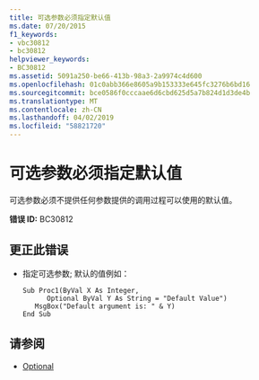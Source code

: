 ```yaml
---
title: 可选参数必须指定默认值
ms.date: 07/20/2015
f1_keywords:
- vbc30812
- bc30812
helpviewer_keywords:
- BC30812
ms.assetid: 5091a250-be66-413b-98a3-2a9974c4d600
ms.openlocfilehash: 01c0abb366e8605a9b153333e645fc3276b6bd16
ms.sourcegitcommit: bce0586f0cccaae6d6cbd625d5a7b824d1d3de4b
ms.translationtype: MT
ms.contentlocale: zh-CN
ms.lasthandoff: 04/02/2019
ms.locfileid: "58821720"
---
```

# <a name="optional-parameters-must-specify-a-default-value"></a>可选参数必须指定默认值
可选参数必须不提供任何参数提供的调用过程可以使用的默认值。  
  
 **错误 ID:** BC30812  
  
## <a name="to-correct-this-error"></a>更正此错误  
  
-   指定可选参数; 默认的值例如：  
  
    ```  
    Sub Proc1(ByVal X As Integer,   
          Optional ByVal Y As String = "Default Value")  
       MsgBox("Default argument is: " & Y)  
    End Sub  
    ```  
  
## <a name="see-also"></a>请参阅

- [Optional](../../../visual-basic/language-reference/modifiers/optional.md)
